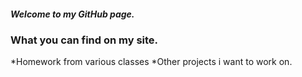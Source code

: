 ##### Welcome to my GitHub page.
### What you can find on my site.
*Homework from various classes
*Other projects i want to work on.
